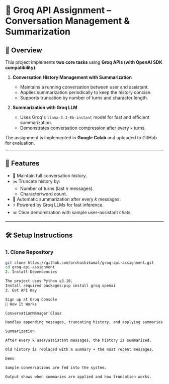 # 🧠 Groq API Assignment – Conversation Management & Summarization

## 📌 Overview
This project implements **two core tasks** using **Groq APIs (with OpenAI SDK compatibility)**:

1. **Conversation History Management with Summarization**
   - Maintains a running conversation between user and assistant.
   - Applies summarization periodically to keep the history concise.
   - Supports truncation by number of turns and character length.

2. **Summarization with Groq LLM**
   - Uses Groq's `llama-3.1-8b-instant` model for fast and efficient summarization.
   - Demonstrates conversation compression after every `k` turns.

The assignment is implemented in **Google Colab** and uploaded to GitHub for evaluation.

---

## 🚀 Features
- 📜 Maintain full conversation history.
- ✂️ Truncate history by:
  - Number of turns (last *n* messages).
  - Character/word count.
- 🔁 Automatic summarization after every *k* messages.
- ⚡ Powered by Groq LLMs for fast inference.
- 📊 Clear demonstration with sample user–assistant chats.

---

## 🛠️ Setup Instructions

### 1. Clone Repository
```bash
git clone https://github.com/archashikamal/groq-api-assignment.git
cd groq-api-assignment
2. Install Dependencies

The project uses Python ≥3.10.
Install required packages:pip install groq openai
3. Get API Key

Sign up at Groq Console
🧩 How It Works

ConversationManager Class

Handles appending messages, truncating history, and applying summaries.

Summarization

After every k user/assistant messages, the history is summarized.

Old history is replaced with a summary + the most recent messages.

Demo

Sample conversations are fed into the system.

Output shows when summaries are applied and how truncation works.
